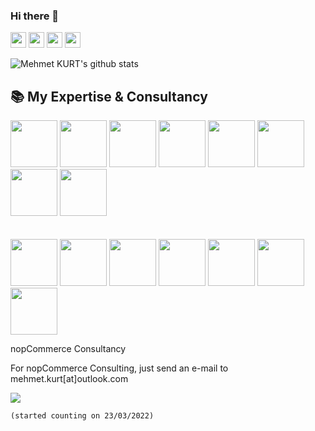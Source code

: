 ### Hi there 👋

<a href="https://www.twitter.com/fikirmuptelasi"><img src="https://img.shields.io/badge/twitter-%231DA1F2.svg?&style=for-the-badge&logo=twitter&logoColor=white" height=25></a> <a href="https://www.linkedin.com/in/mehmetkurt"><img src="https://img.shields.io/badge/linkedin-%230077B5.svg?&style=for-the-badge&logo=linkedin&logoColor=white" height=25></a> <a href="https://www.instagram.com/truefalseman"><img src="https://img.shields.io/badge/instagram-%23E4405F.svg?&style=for-the-badge&logo=instagram&logoColor=white" height=25></a>
<a href="https://www.youtube.com/codeislifes"><img src="https://img.shields.io/badge/youtube-%230077B5.svg?&style=for-the-badge&logo=youtube&logoColor=white" height=25></a>

<p float="center">
  <img  src="https://github-readme-stats.vercel.app/api?username=mehmetkurt&show_icons=true&count_private=true&theme=radical" alt="Mehmet KURT's github stats" />
</p>


## 📚 My Expertise & Consultancy

<code><img height="75" src="https://cdn.worldvectorlogo.com/logos/c--4.svg"></code>
<code><img height="75" src="https://cdn.worldvectorlogo.com/logos/logo-javascript.svg"></code>
<code><img height="75" src="https://cdn.worldvectorlogo.com/logos/python-5.svg"></code>
<code><img height="75" src="https://cdn.worldvectorlogo.com/logos/postgresql.svg"></code>
<code><img height="75" src="https://cdn.worldvectorlogo.com/logos/elastic-elasticsearch.svg"></code>
<code><img height="75" src="https://cdn.worldvectorlogo.com/logos/redis.svg"></code>
<code><img height="75" src="https://cdn.worldvectorlogo.com/logos/vue-9.svg"></code>
<code><img height="75" src="https://cdn.worldvectorlogo.com/logos/angular-icon-1.svg"></code>
<br><br><br>
<code><img height="75" src="https://cdn.worldvectorlogo.com/logos/rabbitmq.svg"></code>
<code><img height="75" src="https://cdn.worldvectorlogo.com/logos/docker.svg"></code>
<code><img height="75" src="https://cdn.worldvectorlogo.com/logos/linux-tux.svg"></code>
<code><img height="75" src="https://cdn.worldvectorlogo.com/logos/adobe-photoshop-cs6.svg"></code>
<code><img height="75" src="https://cdn.worldvectorlogo.com/logos/adobe-illustrator-cs6.svg"></code>
<code><img height="75" src="https://cdn.worldvectorlogo.com/logos/adobe-experience-design-1.svg"></code>
<code><img height="75" src="https://www.nopcommerce.com/images/nopLogos/nopCommerce/nopcommerce_logo.svg"></code>

<p>nopCommerce Consultancy</p>
<p>For nopCommerce Consulting, just send an e-mail to mehmet.kurt[at]outlook.com</p>

![](https://komarev.com/ghpvc/?username=mehmetkurt&color=red)

<code>(started counting on 23/03/2022)</code>
